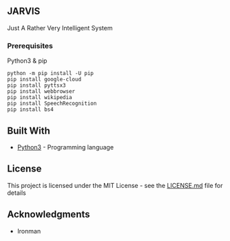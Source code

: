## JARVIS

Just A Rather Very Intelligent System

### Prerequisites

Python3 & pip
```
python -m pip install -U pip
pip install google-cloud
pip install pyttsx3
pip install webbrowser
pip install wikipedia
pip install SpeechRecognition
pip install bs4
```

## Built With

* [Python3](https://www.python.org/download/releases/3.0/) - Programming language

## License

This project is licensed under the MIT License - see the [LICENSE.md](LICENSE.md) file for details

## Acknowledgments

* Ironman
